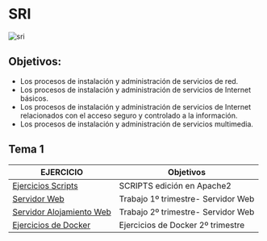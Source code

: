 # SRI 
![sri](https://user-images.githubusercontent.com/114391559/197479151-674795a6-18d3-46e1-9d35-25ef1dde05f2.png)

## Objetivos:
- Los procesos de instalación y administración de servicios de red.
- Los procesos de instalación y administración de servicios de Internet básicos.
- Los procesos de instalación y administración de servicios de Internet relacionados con el acceso seguro y controlado a la información.
- Los procesos de instalación y administración de servicios multimedia.

## Tema 1
| EJERCICIO | Objetivos |
| --- | --- |
| [Ejercicios Scripts](https://github.com/laviro98/SRI/blob/main/Ejercicios_scripts/Procedimiento.md) | SCRIPTS edición en Apache2 |
| [Servidor Web](https://github.com/laviro98/Servidor-Web) | Trabajo 1º trimestre- Servidor Web |
| [Servidor Alojamiento Web](https://github.com/laviro98/Servidor-alojamiento-web) | Trabajo 2º trimestre- Servidor Web |
| [Ejercicios de Docker](https://github.com/laviro98/Ejercicios_Docker) | Ejercicios de Docker 2º trimestre |
